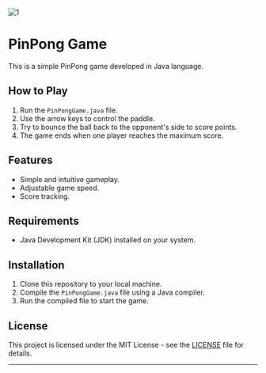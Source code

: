 
![1](https://github.com/tahaburaksahin/PingPong/assets/99183230/81246327-1160-4eb6-a1d7-c5bb46166eff)




# PinPong Game

This is a simple PinPong game developed in Java language.

## How to Play

1. Run the `PinPongGame.java` file.
2. Use the arrow keys to control the paddle.
3. Try to bounce the ball back to the opponent's side to score points.
4. The game ends when one player reaches the maximum score.

## Features

- Simple and intuitive gameplay.
- Adjustable game speed.
- Score tracking.

## Requirements

- Java Development Kit (JDK) installed on your system.

## Installation

1. Clone this repository to your local machine.
2. Compile the `PinPongGame.java` file using a Java compiler.
3. Run the compiled file to start the game.

## License

This project is licensed under the MIT License - see the [LICENSE](LICENSE) file for details.

---

